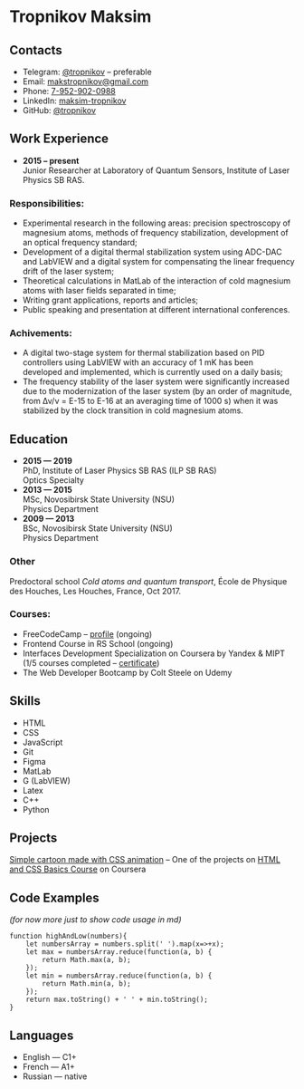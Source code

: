 # Tropnikov Maksim

## Contacts

* Telegram: [@tropnikov](https://t.me/tropnikov) – preferable
* Email: [makstropnikov@gmail.com](mailto:makstropnikov@gmail.com)
* Phone: [7-952-902-0988](tel:+79529020988)
* LinkedIn: [maksim-tropnikov](https://www.linkedin.com/in/maksim-tropnikov)
* GitHub: [@tropnikov](https://github.com/tropnikov)

## Work Experience  

* __2015 – present__  
  Junior Researcher at Laboratory of Quantum Sensors, Institute of Laser Physics SB RAS.  

### Responsibilities:  
  * Experimental research in the following areas: precision spectroscopy of magnesium atoms, methods of frequency stabilization, development of an optical frequency standard;
  * Development of a digital thermal stabilization system using ADC-DAC and LabVIEW and a digital system for compensating the linear frequency drift of the laser system;
  * Theoretical calculations in MatLab of the interaction of cold magnesium atoms with laser fields separated in time;
  * Writing grant applications, reports and articles;
  * Public speaking and presentation at different international conferences.

### Achivements:  
  * A digital two-stage system for thermal stabilization based on PID controllers using LabVIEW with an accuracy of 1 mK has been developed and implemented, which is currently used on a daily basis;
  * The frequency stability of the laser system were significantly increased due to the modernization of the laser system (by an order of magnitude, from Δν/ν = E-15 to E-16 at an averaging time of 1000 s) when it was stabilized by the clock transition in cold magnesium atoms.

## Education  

* __2015 — 2019__  
  PhD, Institute of Laser Physics SB RAS (ILP SB RAS)  
  Optics Specialty
* __2013 — 2015__  
  MSc, Novosibirsk State University (NSU)  
  Physics Department
* __2009 — 2013__  
  BSc, Novosibirsk State University (NSU)  
  Physics Department

### Other  

  Predoctoral school _Cold atoms and quantum transport_, École de Physique des Houches, Les Houches, France, Oct 2017.

### Courses:
  * FreeCodeCamp – [profile](https://www.freecodecamp.org/totmaks) (ongoing)
  * Frontend Course in RS School (ongoing)
  * Interfaces Development Specialization on Coursera by Yandex & MIPT (1/5 courses completed – [certificate](http://bit.ly/2OkOh2i))
  * The Web Developer Bootcamp by Colt Steele on Udemy


## Skills

* HTML
* CSS
* JavaScript
* Git
* Figma
* MatLab
* G (LabVIEW)
* Latex
* C++
* Python

## Projects

[Simple cartoon made with CSS animation](https://tropnikov.github.io/cartoon-html1-coursera/) – One of the projects on [HTML and CSS Basics Course](https://www.coursera.org/learn/snovy-html-i-css/home/welcome) on Coursera

## Code Examples

_(for now more just to show code usage in md)_  
```
function highAndLow(numbers){
    let numbersArray = numbers.split(' ').map(x=>+x);
    let max = numbersArray.reduce(function(a, b) {
        return Math.max(a, b);
    });
    let min = numbersArray.reduce(function(a, b) {
        return Math.min(a, b);
    });
    return max.toString() + ' ' + min.toString();
}
```  

## Languages

  * English — C1+
  * French — A1+
  * Russian — native

